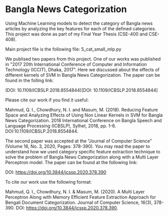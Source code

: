 # Bangla News Categorization
Using Machine Learning models to detect the category of Bangla news articles by analyzing the key features for each of the defined categories. This project was done as part of my Final Year Thesis (CSE-400 and CSE-408).

Main project file is the following file:
5_cat_small_mlp.py

We publised two papers from this project. One of our works was published in "2017 20th International Conference of Computer and Information Technology (ICCIT), Dhaka, 2017". Here we discussed about the effects of different kernels of SVM in Bangla News Categorization. The paper can be found in the folling link:

(DOI: 10.1109/ICBSLP.2018.8554844)[DOI: 10.1109/ICBSLP.2018.8554844]

Please cite our work if you find it useful:

Mahmud, Q. I., Chowdhury, N. I. and Masum, M. (2018). Reducing Feature Space and Analyzing Effects of Using Non Linear Kernels in SVM for Bangla News Categorization. 2018 International Conference on Bangla Speech and Language Processing (ICBSLP), Sylhet, 2018, pp. 1-6. DOI:10.1109/ICBSLP.2018.8554844.

The second paper was accepted at the "Journal of Computer Science" (Volume 16, No. 3, 2020, Pages: 378-390). You may read the paper to understand how we used category specific feature extraction technique to solve the problem of Bangla News Categorization along with a Multi Layer Perceptron model. The paper can be found at the following link:

DOI: https://doi.org/10.3844/jcssp.2020.378.390

To cite our work use the following format:

Mahmud, Q. I., Chowdhury, N. I. & Masum, M. (2020). A Multi Layer Perceptron Along with Memory Efficient Feature Extraction Approach for Bengali Document Categorization. Journal of Computer Science, 16(3), 378-390. DOI: https://doi.org/10.3844/jcssp.2020.378.390.
